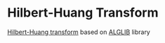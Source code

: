 # Hilbert-Huang Transform
[Hilbert-Huang transform](https://en.wikipedia.org/wiki/Hilbert%E2%80%93Huang_transform) based on [ALGLIB](http://www.alglib.net) library
